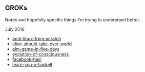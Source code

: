 <!--- HELLO WORLD!!! 
  this page was GENERATED by some tasks.clj!
  so-mind-ya-bizniz. --->




## GROKs

Notes and hopefully specific things I'm trying to understand better.




July 2016


* [arch-linux-from-scratch](/posts/groks/2016-07-18-arch-linux-from-scratch.md)
* [elixir-should-take-over-world](/posts/groks/2016-07-17-elixir-should-take-over-world.md)
* [elm-game-in-five-days](/posts/groks/2016-07-12-elm-game-in-five-days.md)
* [evolution-of-consciousness](/posts/groks/2016-07-03-evolution-of-consciousness.md)
* [facebook-haxl](/posts/groks/2016-07-03-facebook-haxl.md)
* [learn-you-a-haskell](/posts/groks/2016-07-03-learn-you-a-haskell.md)